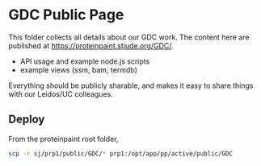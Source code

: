 # GDC Public Page

This folder collects all details about our GDC work. The content here are published at https://proteinpaint.stjude.org/GDC/.

- API usage and example node.js scripts
- example views (ssm, bam, termdb)

Everything should be publicly sharable, and makes it easy to share things with our Leidos/UC colleagues.

## Deploy

From the proteinpaint root folder,

```bash
scp -r sj/prp1/public/GDC/* prp1:/opt/app/pp/active/public/GDC
```